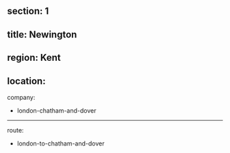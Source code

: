 section: 1
----
title: Newington
----
region: Kent
----
location: 
----
company:
- london-chatham-and-dover
----
route:
- london-to-chatham-and-dover
